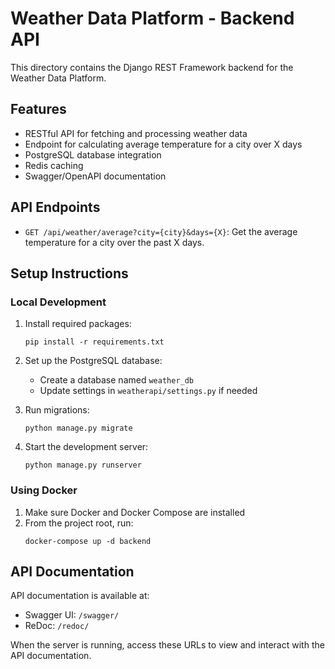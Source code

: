 # Weather Data Platform - Backend API

This directory contains the Django REST Framework backend for the Weather Data Platform.

## Features

- RESTful API for fetching and processing weather data
- Endpoint for calculating average temperature for a city over X days
- PostgreSQL database integration
- Redis caching
- Swagger/OpenAPI documentation

## API Endpoints

- `GET /api/weather/average?city={city}&days={X}`: Get the average temperature for a city over the past X days.

## Setup Instructions

### Local Development

1. Install required packages:
   ```
   pip install -r requirements.txt
   ```

2. Set up the PostgreSQL database:
   - Create a database named `weather_db`
   - Update settings in `weatherapi/settings.py` if needed

3. Run migrations:
   ```
   python manage.py migrate
   ```

4. Start the development server:
   ```
   python manage.py runserver
   ```

### Using Docker

1. Make sure Docker and Docker Compose are installed
2. From the project root, run:
   ```
   docker-compose up -d backend
   ```

## API Documentation

API documentation is available at:
- Swagger UI: `/swagger/`
- ReDoc: `/redoc/`

When the server is running, access these URLs to view and interact with the API documentation.
